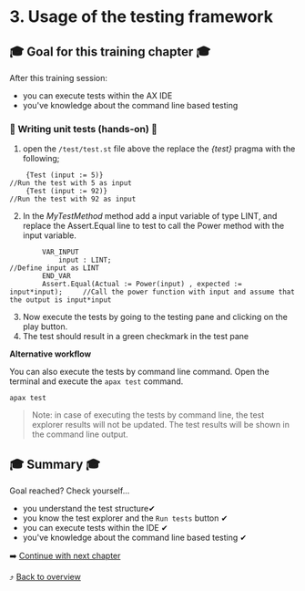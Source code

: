 # 3. Usage of the testing framework

## :mortar_board: Goal for this training chapter :mortar_board:

After this training session:

- you can execute tests within the AX IDE
- you've knowledge about the command line based testing

### :raised_hands: Writing unit tests (hands-on) :raised_hands:

1. open the `/test/test.st` file above the replace the *{test}* pragma with the following;

```
    {Test (input := 5)}                                                     //Run the test with 5 as input
    {Test (input := 92)}                                                    //Run the test with 92 as input
```

2. In the *MyTestMethod* method add a input variable of type LINT, and replace the Assert.Equal line to test to call the Power method with the input variable.

```
        VAR_INPUT
            input : LINT;                                                   //Define input as LINT
        END_VAR
        Assert.Equal(Actual := Power(input) , expected := input*input);     //Call the power function with input and assume that the output is input*input
```


3. Now execute the tests by going to the testing pane and clicking on the play button.
4. The test should result in a green checkmark in the test pane

**Alternative workflow**

You can also execute the tests by command line command. Open the terminal and execute the `apax test` command.

```iec-st
apax test
```

> Note: in case of executing the tests by command line, the test explorer results will not be updated. The test results will be shown in the command line output.

## :mortar_board: Summary :mortar_board:

Goal reached? Check yourself...

- you understand the test structure✔
- you know the test explorer and the `Run tests` button ✔
- you can execute tests within the IDE ✔
- you've knowledge about the command line based testing ✔

:arrow_right: [Continue with next chapter](./4-download.md)

:arrow_heading_up: [Back to overview](./../README.md)
